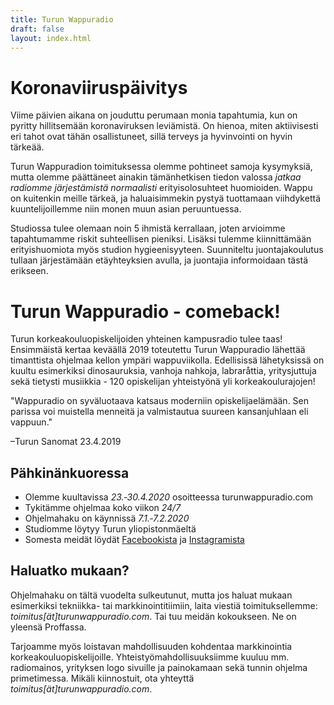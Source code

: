 ```yaml
---
title: Turun Wappuradio
draft: false
layout: index.html
---
```


# Koronaviiruspäivitys

Viime päivien aikana on jouduttu perumaan monia tapahtumia, kun on pyritty hillitsemään koronaviruksen leviämistä. On 
hienoa, miten aktiivisesti eri tahot ovat tähän osallistuneet, sillä terveys ja hyvinvointi on hyvin tärkeää.

Turun  Wappuradion toimituksessa olemme pohtineet samoja kysymyksiä, mutta olemme päättäneet ainakin tämänhetkisen
tiedon valossa *jatkaa radiomme järjestämistä normaalisti* erityisolosuhteet huomioiden. Wappu on kuitenkin meille
tärkeä, ja haluaisimmekin pystyä tuottamaan viihdykettä kuuntelijoillemme niin monen muun asian peruuntuessa. 

Studiossa tulee olemaan noin 5 ihmistä kerrallaan, joten arvioimme tapahtumamme riskit suhteellisen pieniksi. Lisäksi 
tulemme kiinnittämään erityishuomiota myös studion hygieenisyyteen. Suunniteltu juontajakoulutus tullaan järjestämään 
etäyhteyksien avulla, ja juontajia informoidaan tästä erikseen.

# Turun Wappuradio - comeback!

Turun korkeakouluopiskelijoiden yhteinen kampusradio tulee taas! Ensimmäistä kertaa keväällä 2019 toteutettu Turun
Wappuradio lähettää timanttista ohjelmaa kellon ympäri wappuviikolla. Edellisissä lähetyksissä on kuultu esimerkiksi
dinosauruksia, vanhoja nahkoja, labraråttia, yritysjuttuja sekä tietysti musiikkia - 120 opiskelijan yhteistyönä yli
korkeakoulurajojen!

<div class="QuoteContainer">
  "Wappuradio on syväluotaava katsaus moderniin opiskelijaelämään. Sen parissa voi muistella menneitä ja valmistautua
  suureen kansanjuhlaan eli vappuun."
  <p>
    –Turun Sanomat 23.4.2019
  </p>
</div>

## Pähkinänkuoressa

* Olemme kuultavissa *23.&#8209;30.4.2020* osoitteessa turunwappuradio.com
* Tykitämme ohjelmaa koko viikon *24/7*
* Ohjelmahaku on käynnissä *7.1.&#8209;7.2.2020*
* Studiomme löytyy Turun yliopistonmäeltä
* Somesta meidät löydät [Facebookista](https://www.facebook.com/turunwappuradio) ja [Instagramista](https://www.instagram.com/turunwappuradio)

## Haluatko mukaan?

Ohjelmahaku on tältä vuodelta sulkeutunut, mutta jos haluat mukaan esimerkiksi tekniikka- tai markkinointitiimiin, laita
viestiä toimituksellemme: *toimitus[ät]turunwappuradio.com*. Tai tuu meidän kokoukseen. Ne on yleensä Proffassa.

Tarjoamme myös loistavan mahdollisuuden kohdentaa markkinointia korkeakouluopiskelijoille.
Yhteistyömahdollisuuksiimme kuuluu mm. radiomainos, yrityksen logo sivuille ja painokamaan sekä tunnin ohjelma
primetimessa. Mikäli kiinnostuit, ota yhteyttä *toimitus[ät]turunwappuradio.com*.

<div id="calendar-root"></div>